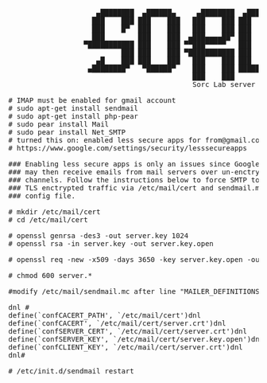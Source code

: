 <pre>
                     ▄████████  ▄██████▄     ▄████████  ▄████████   ▄▄▄▄███▄▄▄▄    ▄██████▄  ███▄▄▄▄
                    ███    ███ ███    ███   ███    ███ ███    ███ ▄██▀▀▀███▀▀▀██▄ ███    ███ ███▀▀▀██▄
                    ███    █▀  ███    ███   ███    ███ ███    █▀  ███   ███   ███ ███    ███ ███   ███
                    ███        ███    ███  ▄███▄▄▄▄██▀ ███        ███   ███   ███ ███    ███ ███   ███
                  ▀███████████ ███    ███ ▀▀███▀▀▀▀▀   ███        ███   ███   ███ ███    ███ ███   ███
                           ███ ███    ███ ▀███████████ ███    █▄  ███   ███   ███ ███    ███ ███   ███
                     ▄█    ███ ███    ███   ███    ███ ███    ███ ███   ███   ███ ███    ███ ███   ███
                   ▄████████▀   ▀██████▀    ███    ███ ████████▀   ▀█   ███   █▀   ▀██████▀   ▀█   █▀
                                            ███    ███
                                            Sorc Lab server monitoring tools. - Mackenzie Fisher

# IMAP must be enabled for gmail account
# sudo apt-get install sendmail
# sudo apt-get install php-pear
# sudo pear install Mail
# sudo pear install Net_SMTP
# turned this on: enabled less secure apps for from@gmail.com
# https://www.google.com/settings/security/lesssecureapps

### Enabling less secure apps is only an issues since Google
### may then receive emails from mail servers over un-enctrypted
### channels. Follow the instructions below to force SMTP to use
### TLS enctrypted traffic via /etc/mail/cert and sendmail.mc
### config file.

# mkdir /etc/mail/cert
# cd /etc/mail/cert

# openssl genrsa -des3 -out server.key 1024
# openssl rsa -in server.key -out server.key.open

# openssl req -new -x509 -days 3650 -key server.key.open -out server.crt

# chmod 600 server.*

#modify /etc/mail/sendmail.mc after line "MAILER_DEFINITIONS"

dnl #
define(`confCACERT_PATH', `/etc/mail/cert')dnl
define(`confCACERT', `/etc/mail/cert/server.crt')dnl
define(`confSERVER_CERT', `/etc/mail/cert/server.crt')dnl
define(`confSERVER_KEY', `/etc/mail/cert/server.key.open')dnl
define(`confCLIENT_KEY', `/etc/mail/cert/server.crt')dnl
dnl#

# /etc/init.d/sendmail restart
</pre>